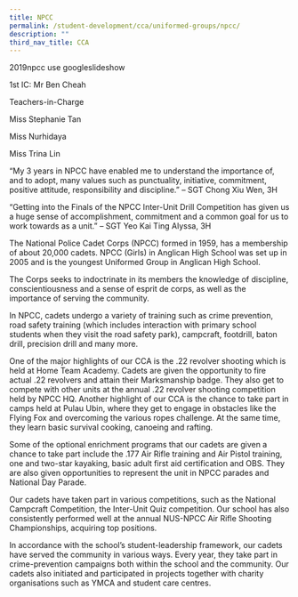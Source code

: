 ```yaml
---
title: NPCC
permalink: /student-development/cca/uniformed-groups/npcc/
description: ""
third_nav_title: CCA
---
```

2019npcc use googleslideshow

1st IC: Mr Ben Cheah

Teachers-in-Charge  

Miss Stephanie Tan

Miss Nurhidaya

Miss Trina Lin

  

  

“My 3 years in NPCC have enabled me to understand the importance of, and to adopt, many values such as punctuality, initiative, commitment, positive attitude, responsibility and discipline.” – SGT Chong Xiu Wen, 3H

“Getting into the Finals of the NPCC Inter-Unit Drill Competition has given us a huge sense of accomplishment, commitment and a common goal for us to work towards as a unit.” – SGT Yeo Kai Ting Alyssa, 3H

  

The National Police Cadet Corps (NPCC) formed in 1959, has a membership of about 20,000 cadets. NPCC (Girls) in Anglican High School was set up in 2005 and is the youngest Uniformed Group in Anglican High School.

The Corps seeks to indoctrinate in its members the knowledge of discipline, conscientiousness and a sense of esprit de corps, as well as the importance of serving the community.

  

In NPCC, cadets undergo a variety of training such as crime prevention, road safety training (which includes interaction with primary school students when they visit the road safety park), campcraft, footdrill, baton drill, precision drill and many more.

  

One of the major highlights of our CCA is the .22 revolver shooting which is held at Home Team Academy. Cadets are given the opportunity to fire actual .22 revolvers and attain their Marksmanship badge. They also get to compete with other units at the annual .22 revolver shooting competition held by NPCC HQ. Another highlight of our CCA is the chance to take part in camps held at Pulau Ubin, where they get to engage in obstacles like the Flying Fox and overcoming the various ropes challenge. At the same time, they learn basic survival cooking, canoeing and rafting.

  

Some of the optional enrichment programs that our cadets are given a chance to take part include the .177 Air Rifle training and Air Pistol training, one and two-star kayaking, basic adult first aid certification and OBS. They are also given opportunities to represent the unit in NPCC parades and National Day Parade.

  

Our cadets have taken part in various competitions, such as the National Campcraft Competition, the Inter-Unit Quiz competition. Our school has also consistently performed well at the annual NUS-NPCC Air Rifle Shooting Championships, acquiring top positions.

  

In accordance with the school’s student-leadership framework, our cadets have served the community in various ways. Every year, they take part in crime-prevention campaigns both within the school and the community. Our cadets also initiated and participated in projects together with charity organisations such as YMCA and student care centres.